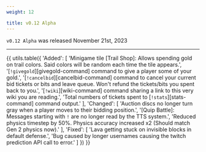 ```yaml
---
weight: 12

title: v0.12 Alpha
---
```


`v0.12 Alpha` was released November 21st, 2023

----

{{ utils.table({
    'Added': [
        'Minigame tile [Trail Shop]: Allows spending gold on trail colors. Said colors will be random each time the tile appears.',
        '[`!givegold`][givegold-command] command to give a player some of your gold.',
        '[`!cancelbid`][cancelbid-command] command to cancel your current bid tickets or bits and leave queue. Won\'t refund the tickets/bits you spent back to you.',
        '[`!wiki`][wiki-command] command sharing a link to this very wiki you are reading.',
        'Total numbers of tickets spent to [`!stats`][stats-command] command output.'
    ],
    'Changed': [
        'Auction discs no longer turn gray when a player moves to their bidding position.',
        '[Quip Battle]: Messages starting with `!` are no longer read by the TTS system.',
        'Reduced physics timestep by 50%. Physics accuracy increased x2 (Should match Gen 2 physics now).'
    ],
    'Fixed': [
        'Lava getting stuck on invisible blocks in default defense.',
        'Bug caused by longer usernames causing the twitch prediction API call to error.'
    ]
}) }}